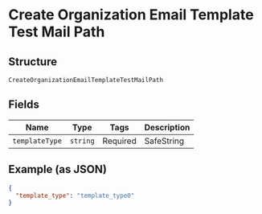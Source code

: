 
# Create Organization Email Template Test Mail Path

## Structure

`CreateOrganizationEmailTemplateTestMailPath`

## Fields

| Name | Type | Tags | Description |
|  --- | --- | --- | --- |
| `templateType` | `string` | Required | SafeString |

## Example (as JSON)

```json
{
  "template_type": "template_type0"
}
```

